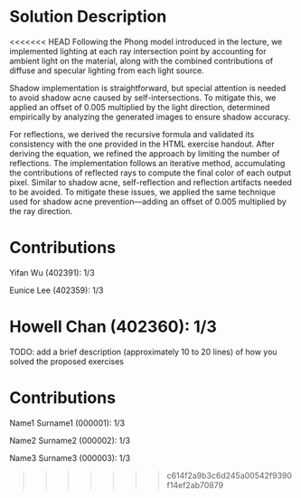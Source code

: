 # Solution Description

<<<<<<< HEAD
Following the Phong model introduced in the lecture, we implemented lighting at each ray intersection point by accounting for ambient light on the material, along with the combined contributions of diffuse and specular lighting from each light source.  

Shadow implementation is straightforward, but special attention is needed to avoid shadow acne caused by self-intersections. To mitigate this, we applied an offset of 0.005 multiplied by the light direction, determined empirically by analyzing the generated images to ensure shadow accuracy.  

For reflections, we derived the recursive formula and validated its consistency with the one provided in the HTML exercise handout. After deriving the equation, we refined the approach by limiting the number of reflections. The implementation follows an iterative method, accumulating the contributions of reflected rays to compute the final color of each output pixel. Similar to shadow acne, self-reflection and reflection artifacts needed to be avoided. To mitigate these issues, we applied the same technique used for shadow acne prevention—adding an offset of 0.005 multiplied by the ray direction.

# Contributions

Yifan Wu (402391): 1/3

Eunice Lee (402359): 1/3

Howell Chan (402360): 1/3
=======
TODO: add a brief description (approximately 10 to 20 lines) of how you solved the proposed exercises

# Contributions

Name1 Surname1 (000001): 1/3

Name2 Surname2 (000002): 1/3

Name3 Surname3 (000003): 1/3
>>>>>>> c614f2a9b3c6d245a00542f9390f14ef2ab70879
